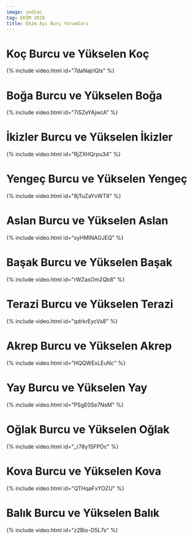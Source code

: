 ```yaml
---
image: zodiac
tag: EKİM 2018
title: Ekim Ayı Burç Yorumları
---
```


# Koç Burcu ve Yükselen Koç

{% include video.html id="7daNajrlQls" %}

# Boğa Burcu ve Yükselen Boğa

{% include video.html id="7iSZeYAjwcA" %}

# İkizler Burcu ve Yükselen İkizler

{% include video.html id="RjZXHQrpu34" %}

# Yengeç Burcu ve Yükselen Yengeç

{% include video.html id="8jTuZaYvWT8" %}

# Aslan Burcu ve Yükselen Aslan

{% include video.html id="syHMlNAOJEQ" %}

# Başak Burcu ve Yükselen Başak

{% include video.html id="rWZasOm2Qb8" %}

# Terazi Burcu ve Yükselen Terazi

{% include video.html id="qdrkrEycVs8" %}

# Akrep Burcu ve Yükselen Akrep

{% include video.html id="HQQWExLEuNc" %}

# Yay Burcu ve Yükselen Yay

{% include video.html id="PSgE0Se7NsM" %}

# Oğlak Burcu ve Yükselen Oğlak

{% include video.html id="_r78y1SFPDc" %}

# Kova Burcu ve Yükselen Kova

{% include video.html id="QTHqaFxYOZU" %}

# Balık Burcu ve Yükselen Balık

{% include video.html id="z2Bio-D5L7s" %}
